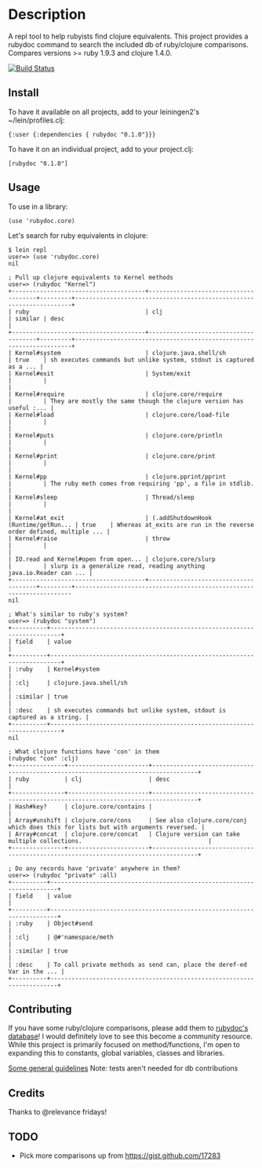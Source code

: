 # Description

A repl tool to help rubyists find clojure equivalents. This project
provides a rubydoc command to search the included db of ruby/clojure
comparisons. Compares versions >= ruby 1.9.3 and clojure 1.4.0.

[![Build Status](https://secure.travis-ci.org/cldwalker/rubydoc.png?branch=master)](http://travis-ci.org/cldwalker/rubydoc)

## Install

To have it available on all projects, add to your leiningen2's ~/lein/profiles.clj:

    {:user {:dependencies { rubydoc "0.1.0"}}}

To have it on an individual project, add to your project.clj:

    [rubydoc "0.1.0"]

## Usage

To use in a library:

    (use 'rubydoc.core)

Let's search for ruby equivalents in clojure:

    $ lein repl
    user=> (use 'rubydoc.core)
    nil

    ; Pull up clojure equivalents to Kernel methods
    user=> (rubydoc "Kernel")
    +--------------------------------------+--------------------------------------+---------+---------------------------------------------------------------------+
    | ruby                                 | clj                                  | similar | desc                                                                |
    +--------------------------------------+--------------------------------------+---------+---------------------------------------------------------------------+
    | Kernel#system                        | clojure.java.shell/sh                | true    | sh executes commands but unlike system, stdout is captured as a ... |
    | Kernel#exit                          | System/exit                          |         |                                                                     |
    | Kernel#require                       | clojure.core/require                 |         | They are mostly the same though the clojure version has useful :... |
    | Kernel#load                          | clojure.core/load-file               |         |                                                                     |
    | Kernel#puts                          | clojure.core/println                 |         |                                                                     |
    | Kernel#print                         | clojure.core/print                   |         |                                                                     |
    | Kernel#pp                            | clojure.pprint/pprint                |         | The ruby meth comes from requiring 'pp', a file in stdlib.          |
    | Kernel#sleep                         | Thread/sleep                         |         |                                                                     |
    | Kernel#at_exit                       | (.addShutdownHook (Runtime/getRun... | true    | Whereas at_exits are run in the reverse order defined, multiple ... |
    | Kernel#raise                         | throw                                |         |                                                                     |
    | IO.read and Kernel#open from open... | clojure.core/slurp                   |         | slurp is a generalize read, reading anything java.io.Reader can ... |
    +--------------------------------------+--------------------------------------+---------+---------------------------------------------------------------------
    nil

    ; What's similar to ruby's system?
    user=> (rubydoc "system")
    +----------+-------------------------------------------------------------------------+
    | field    | value                                                                   |
    +----------+-------------------------------------------------------------------------+
    | :ruby    | Kernel#system                                                           |
    | :clj     | clojure.java.shell/sh                                                   |
    | :similar | true                                                                    |
    | :desc    | sh executes commands but unlike system, stdout is captured as a string. |
    +----------+-------------------------------------------------------------------------+
    nil

    ; What clojure functions have 'con' in them
    (rubydoc "con" :clj)
    +---------------+-----------------------+-----------------------------------------------------------------------------------+
    | ruby          | clj                   | desc                                                                              |
    +---------------+-----------------------+-----------------------------------------------------------------------------------+
    | Hash#key?     | clojure.core/contains |                                                                                   |
    | Array#unshift | clojure.core/cons     | See also clojure.core/conj which does this for lists but with arguments reversed. |
    | Array#concat  | clojure.core/concat   | Clojure version can take multiple collections.                                    |
    +---------------+-----------------------+-----------------------------------------------------------------------------------+

    ; Do any records have 'private' anywhere in them?
    user=> (rubydoc "private" :all)
    +----------+------------------------------------------------------------------------+
    | field    | value                                                                  |
    +----------+------------------------------------------------------------------------+
    | :ruby    | Object#send                                                            |
    | :clj     | @#'namespace/meth                                                      |
    | :similar | true                                                                   |
    | :desc    | To call private methods as send can, place the deref-ed Var in the ... |
    +----------+------------------------------------------------------------------------+

## Contributing

If you have some ruby/clojure comparisons, please add them to [rubydoc's
database](https://github.com/cldwalker/rubydoc/blob/master/src/rubydoc/db.yml)! I would definitely
love to see this become a community resource. While this project is primarily focused on
method/functions, I'm open to expanding this to constants, global variables, classes and libraries.

[Some general guidelines](http://tagaholic.me/contributing.html)
Note: tests aren't needed for db contributions

## Credits
Thanks to @relevance fridays!

## TODO
* Pick more comparisons up from https://gist.github.com/17283
